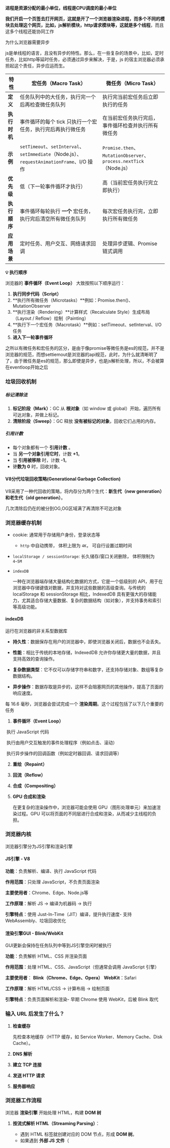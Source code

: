 **进程是资源分配的最小单位，线程是CPU调度的最小单位**

**我们开启一个页签去打开网页，这就是开了一个浏览器渲染进程，而多个不同的模块去处理这个网页，比如，js解析模块，http请求模块等，这就是多个线程**，而且这多个线程还能协同工作



为什么浏览器需要异步

js是单线程的语言，且没有异步的特性。那么，在一些复杂的场景中，比如，定时任务，比如http等延时任务，必须通过异步来解决，于是，js 的宿主浏览器必须承担起这个责任，异步应运而生。



| 特性         | 宏任务（Macro Task）                                         | 微任务（Micro Task）                                         |
| ------------ | ------------------------------------------------------------ | ------------------------------------------------------------ |
| **定义**     | 任务队列中的大任务，执行完一个后再检查微任务队列             | 执行完当前宏任务后立即执行的任务                             |
| **执行时机** | 事件循环的每个 tick 只执行一个宏任务，执行完后再执行微任务   | 在当前宏任务执行完后，事件循环检查并执行所有微任务           |
| **示例**     | `setTimeout`、`setInterval`、`setImmediate`（Node.js）、`requestAnimationFrame`、I/O 操作 | `Promise.then`、`MutationObserver`、`process.nextTick`（Node.js） |
| **优先级**   | 低（下一轮事件循环才执行）                                   | 高（当前宏任务执行完立即执行）                               |
| **执行顺序** | 事件循环每轮执行 **一个** 宏任务，执行完后清空所有微任务队列 | 每次宏任务执行完，立即执行所有微任务                         |
| **应用场景** | 定时任务、用户交互、网络请求回调                             | 处理异步逻辑、Promise 链式调用                               |

**💡 执行顺序**

浏览器的 **事件循环（Event Loop）** 大致按照以下顺序运行：

1. **执行同步代码（Script）** 
2. **执行所有微任务（Microtasks）**例如：Promise.then()、MutationObserver
3. **执行渲染（Rendering）**计算样式（Recalculate Style）生成布局（Layout / Reflow）绘制（Painting）
4. **执行下一个宏任务（Macrotask）**例如：setTimeout、setInterval、I/O 任务
5. **进入下一轮事件循环**

之所以有微任务和宏任务的区分，是由于像promise等微任务是es的规范，并不是浏览器的规范，而想settiemout是浏览器的api规范，此时，为什么就清晰明了了，由于微任务是es的规范，那么即使是异步，也是js解析处理，所以，不会被算在eventloop开始之后



### 垃圾回收机制

##### 标记清除法

1. **标记阶段（Mark）**：GC 从 **根对象**（如 window 或 global）开始，遍历所有可达对象，并做上标记。
2. **清除阶段（Sweep）**：GC 释放 **没有被标记的对象**，回收它们占用的内存。

##### 引用计数

- 每个对象都有一个 **引用计数** 。
- 当 **另一个对象引用它时**，计数 **+1**。
- 当 **引用被移除** 时，计数 **-1**。
- **计数为 0** 时，回收对象。

#### V8分代垃圾回收策略(**Generational Garbage Collection**)

V8采用了一种代回收的策略，将内存分为两个生代：**新生代（new generation）**和**老生代（old generation）**。

几次清除后仍在的被分到OG,OG区域满了再清除不可达对象



### 浏览器缓存机制

- cookie: 通常用于存储用户身份，登录状态等

  - `http` 中自动携带， 体积上限为 `4K`， 可自行设置过期时间

- `localStorage / sessionStorage`: 长久储存/窗口关闭删除， 体积限制为 `4~5M`

- `indexDB`

  一种在浏览器端存储大量结构化数据的方式，它是一个低级别的 API，用于在浏览器中存储键值对数据，并支持对这些数据的高级查询。与传统的 localStorage 和 sessionStorage 相比，IndexedDB 具有更强大的存储能力，尤其适合存储大量数据、复杂的数据结构（如对象），并支持事务和索引等高级功能。

#### indexDB

运行在浏览器的非关系型数据库 

- **持久性**：数据保存在用户的浏览器中，即使浏览器关闭后，数据也不会丢失。

- **性能**：相比于传统的本地存储，IndexedDB 允许你存储更大量的数据，并且支持高效的查询操作。

- **复杂数据类型**：它不仅可以存储字符串和数字，还支持存储对象、数组等复杂数据结构。

- **异步操作**：数据存取是异步的，这样不会阻塞网页的其他操作，提高了页面的响应速度。



每 16.6 毫秒，浏览器会尝试完成一个 **渲染周期**。这个过程包括了以下几个重要的任务

1. **事件循环（Event Loop）**

​	执行 JavaScript 代码

​	执行由用户交互触发的事件处理程序（例如点击、滚动）

​	执行异步操作的回调函数（例如定时器回调、请求回调等）

2. **重绘（Repaint）**

3.  **回流（Reflow）**

4. **合成（Compositing）**

5. **GPU 合成和渲染**

   在更复杂的渲染操作中，浏览器可能会使用 GPU（图形处理单元）来加速渲染过程。GPU 可以将页面的不同层进行合成和渲染，从而减少主线程的负担。



### 浏览器内核

浏览器引擎分为JS引擎和渲染引擎

#### JS引擎 - V8

**功能**：负责解析、编译、执行 JavaScript 代码

**作用范围**：只处理 JavaScript，不负责页面渲染

**主要使用者**：Chrome、Edge、Node.js等

**工作原理**：解析 JS → 编译为机器码 → 执行

**引擎特点**：使用 Just-In-Time（JIT）编译，提升执行速度- 支持 WebAssembly、垃圾回收优化



#### 渲染引擎GUI - Blink/WebKit

GUI更新会保持在任务队列中等到JS引擎空闲时被执行

**功能**：负责解析 HTML、CSS 并渲染页面

**作用范围**：处理 HTML、CSS、JavaScript（但通常会调用 JavaScript 引擎）

**主要使用者**： **Blink（Chrome、Edge、Opera）**  **WebKit**：Safari

**工作原理**：解析 HTML/CSS → 计算布局 → 绘制页面

**引擎特点**：负责页面解析和渲染- 早期 Chrome 使用 WebKit，后被 Blink 取代



###  **输入 URL 后发生了什么？**

1. **检查缓存**

   先检查本地缓存（HTTP 缓存，如 Service Worker、Memory Cache、Disk Cache）。

2. **DNS 解析**

3. **建立 TCP 连接**

4. **发送 HTTP 请求**

5. **服务器响应**



### 浏览器工作流程

浏览器 **渲染引擎** 开始处理 HTML，构建 **DOM 树**

1. **按流式解析 HTML（Streaming Parsing）**：
   - 遇到 HTML 标签就创建对应的 DOM 节点，形成 **DOM 树**。
   - 如果遇到 **外部 JS 文件**（<script src="xx.js">），默认会**阻塞解析**，等 JS 加载并执行后再继续解析 HTML（除非加上 async 或 defer）。
   - **DOMContentLoaded 事件**:
     - 当 HTML 文档解析完成,且 DOM 树构建完毕时,会触发 `DOMContentLoaded` 事件。
     - 此时 DOM 已经就绪,可以开始操作 DOM 元素了。
   - **资源加载**:
     - 在 HTML 解析的同时,浏览器也会并行加载页面上的其他资源,如图片、CSS 文件等。
     - 当所有资源全部加载完成时,会触发 `load` 事件。
   
2. **遇到 CSS 文件**：
   - 解析 CSS 规则，构建 **CSSOM（CSS Object Model）**。
   - **CSSOM 解析会阻塞渲染**，因为渲染引擎需要等 CSS 加载完再进行渲染。
3. **解析 CSS，计算样式（用渲染引擎）**
4. **布局（Layout / Reflow，用渲染引擎）**
5. **绘制（Painting，用渲染引擎）**
6. **执行 JavaScript（用 JavaScript 引擎）**

#### **执行 JavaScript（用 JavaScript 引擎）**

**当浏览器在解析 HTML 时遇到 <script> 标签**，**JavaScript 引擎会暂停 HTML 解析并开始执行 JavaScript 代码**。

浏览器的 **主线程** 负责：

- 解析 HTML

- 执行 JS（JS 引擎）

- 计算 CSS、布局、绘制（渲染引擎）

由于 JS 引擎和渲染引擎共享主线程，它们必须**排队**执行，不能同时运行。



##### **如何优化 JS 和渲染引擎的交互？**

1. **让 JS 异步执行，避免阻塞 HTML 解析**

   ```html
   <script src="script.js" async></script>
   <script src="script.js" defer></script>
   ```

   async 让 JS 文件**异步加载**，但一旦加载完成，就会立即执行，仍可能影响渲染。

   ​	async 脚本的执行顺序 **不一定与它们在 HTML 中出现的顺序一致**。如果有多个 async 脚本，它们会按照加载完成的顺序执行，而不是按照它们在 HTML 中的顺序执行。

   defer **推荐**：等 HTML 解析完再执行 JS，不会阻塞渲染

   ​	与 async 不同，defer 脚本会按照它们在 HTML 文件中出现的顺序执行，即使它们的加载顺序不同。

2. **使用 Web Worker 让 JS 运行在后台**

   ```js
   const worker = new Worker("worker.js");
   worker.postMessage("Hello Worker!");
   ```

   **但 Web Worker 不能访问 DOM，只能用于计算密集型任务。**



#### 事件循环

浏览器的事件循环（Event Loop）是 JavaScript 运行时机制的核心部分，它使得 JavaScript 能够在单线程的环境中异步处理任务，而不会阻塞主线程。

- **事件循环** 是 JavaScript 执行的核心，它使得 JavaScript 在单线程中能够处理异步任务。
- 事件循环首先执行同步代码，然后处理任务队列中的宏任务。
- 每次执行完宏任务后，事件循环会立即执行微任务。